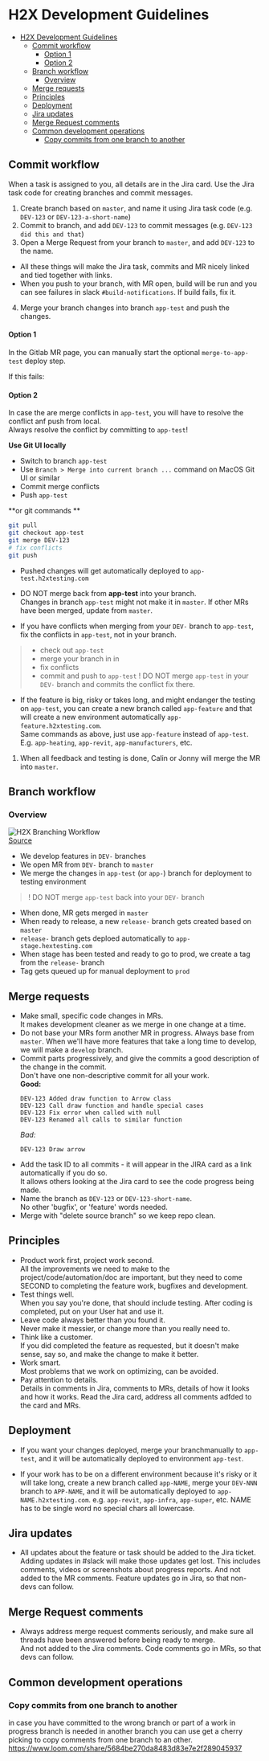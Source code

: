 # H2X Development Guidelines

- [H2X Development Guidelines](#h2x-development-guidelines)
  - [Commit workflow](#commit-workflow)
      - [Option 1](#option-1)
      - [Option 2](#option-2)
  - [Branch workflow](#branch-workflow)
    - [Overview](#overview)
  - [Merge requests](#merge-requests)
  - [Principles](#principles)
  - [Deployment](#deployment)
  - [Jira updates](#jira-updates)
  - [Merge Request comments](#merge-request-comments)
  - [Common development operations](#common-development-operations)
    - [Copy commits from one branch to another](#copy-commits-from-one-branch-to-another)

## Commit workflow

When a task is assigned to you, all details are in the Jira card. Use the Jira task code for creating branches and commit messages.

1. Create branch based on `master`, and name it using Jira task code (e.g. `DEV-123` or `DEV-123-a-short-name`)
2. Commit to branch, and add `DEV-123` to commit messages (e.g. `DEV-123 did this and that`)
3. Open a Merge Request from your branch to `master`, and add `DEV-123` to the name.
   
* All these things will make the Jira task, commits and MR nicely linked and tied together with links.
* When you push to your branch, with MR open, build will be run and you can see failures in slack `#build-notifications`. If build fails, fix it.
  
4. Merge your branch changes into branch `app-test` and push the changes.

#### Option 1
In the Gitlab MR page, you can manually start the optional `merge-to-app-test` deploy step.  

If this fails:

#### Option 2

In case the are merge conflicts in `app-test`, you will have to resolve the conflict anf push from local.  
Always resolve the conflict by committing to `app-test`!  

**Use Git UI locally**
  * Switch to branch `app-test`
  * Use `Branch > Merge into current branch ...` command on MacOS Git UI or similar
  * Commit merge conflicts
  * Push `app-test`
  
**or git commands **

   ```bash
   git pull
   git checkout app-test
   git merge DEV-123
   # fix conflicts
   git push
   ```
* Pushed changes will get automatically deployed to `app-test.h2xtesting.com`

* DO NOT merge back from **app-test** into your branch.  
  Changes in branch `app-test` might not make it in `master`. If other MRs have been merged, update from `master`.

* If you have conflicts when merging from your `DEV-` branch to `app-test`, fix the conflicts in `app-test`, not in your branch.
> * check out `app-test`
> * merge your branch in in
> * fix conflicts
> * commit and push to `app-test`
! DO NOT merge `app-test` in your `DEV-` branch and commits the conflict fix there.

* If the feature is big, risky or takes long, and might endanger the testing on `app-test`, you can create a new branch called `app-feature` and that will create a new environment automatically `app-feature.h2xtesting.com`.  
Same commands as above, just use `app-feature` instead of `app-test`. E.g. `app-heating`, `app-revit`, `app-manufacturers`, etc.

1. When all feedback and testing is done, Calin or Jonny will merge the MR into `master`.

## Branch workflow

### Overview

![H2X Branching Workflow](./docs/assets/H2X%20Branch%20Workflow.png)  
[Source](https://lucid.app/lucidchart/0e0a3f01-3e66-4437-9544-23ba83f2e2d6/edit?invitationId=inv_981a9ecf-57f9-423f-9545-fadf0a4a57b9)

* We develop features in `DEV-` branches
* We open MR from `DEV-` branch to `master`
* We merge the changes in `app-test` (or `app-`) branch for deployment to testing environment
> ! DO NOT merge `app-test` back into your `DEV-` branch
* When done, MR gets merged in `master`
* When ready to release, a new `release-` branch gets created based on `master`
* `release-` branch gets deploed automatically to `app-stage.hextesting.com`
* When stage has been tested and ready to go to prod, we create a tag from the `release-` branch
* Tag gets queued up for manual deployment to `prod`

## Merge requests
* Make small, specific code changes in MRs.  
  It makes development cleaner as we merge in one change at a time.
* Do not base your MRs form another MR in progress. Always base from `master`.
  When we'll have more features that take a long time to develop, we will make a `develop` branch.
* Commit parts progressively, and give the commits a good description of the change in the commit.  
  Don't have one non-descriptive commit for all your work.  
  **Good:**
  ```
  DEV-123 Added draw function to Arrow class
  DEV-123 Call draw function and handle special cases
  DEV-123 Fix error when called with null
  DEV-123 Renamed all calls to similar function
  ```
  *Bad:*
  ```
  DEV-123 Draw arrow
  ```
* Add the task ID to all commits - it will appear in the JIRA card as a link automatically if you do so.  
  It allows others looking at the Jira card to see the code progress being made.
* Name the branch as `DEV-123` or `DEV-123-short-name`.  
  No other 'bugfix', or 'feature' words needed.
* Merge with "delete source branch" so we keep repo clean.  

## Principles
* Product work first, project work second.  
  All the improvements we need to make to the project/code/automation/doc are important, but they need to come SECOND to completing the feature work, bugfixes and development.  
* Test things well.  
  When you say you're done, that should include testing. After coding is completed, put on your User hat and use it.
* Leave code always better than you found it.  
  Never make it messier, or change more than you really need to.
* Think like a customer.  
  If you did completed the feature as requested, but it doesn't make sense, say so, and make the change to make it better.  
* Work smart.  
  Most problems that we work on optimizing, can be avoided.
* Pay attention to details.  
  Details in comments in Jira, comments to MRs, details of how it looks and how it works. Read the Jira card, address all comments adfded to the card and MRs.

## Deployment
* If you want your changes deployed, merge your branchmanually  to `app-test`, and it will be automatically deployed to environment `app-test`.

* If your work has to be on a different environment because it's risky or it will take long, create a new branch called `app-NAME`, merge your `DEV-NNN` branch to `APP-NAME`, and it will be automatically deployed to `app-NAME.h2xtesting.com`. e.g. `app-revit`, `app-infra`, `app-super`, etc. NAME has to be single word no special chars all lowercase.

## Jira updates
* All updates about the feature or task should be added to the Jira ticket.  
  Adding updates in #slack will make those updates get lost. This includes comments, videos or screenshots about progress reports.
  And not added to the MR comments. Feature updates go in Jira, so that non-devs can follow.

## Merge Request comments
* Always address merge request comments seriously, and make sure all threads have been answered before being ready to merge.  
  And not added to the Jira comments. Code comments go in MRs, so that devs can follow.

## Common development operations

### Copy commits from one branch to another
 in case you have committed to the wrong branch or part of a work in progress branch is needed in another branch you can use get a cherry picking to copy comments from one branch to an other.
https://www.loom.com/share/5684be270da8483d83e7e2f289045937